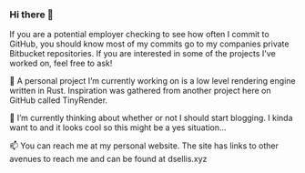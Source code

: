 ### Hi there 👋

If you are a potential employer checking to see how often I commit to GitHub, you should know most of my commits go to my companies private Bitbucket repositories. If you are interested in some of the projects I've worked on, feel free to ask!

🔭 A personal project I’m currently working on is a low level rendering engine written in Rust. Inspiration was gathered from another project here on GitHub called TinyRender.

🤔 I’m currently thinking about whether or not I should start blogging. I kinda want to and it looks cool so this might be a yes situation...

📫 You can reach me at my personal website. The site has links to other avenues to reach me and can be found at dsellis.xyz
<!--
**DenverEllis/DenverEllis** is a ✨ _special_ ✨ repository because its `README.md` (this file) appears on your GitHub profile.

Here are some ideas to get you started:

- 🔭 I’m currently working on ...
- 🌱 I’m currently learning ...
- 👯 I’m looking to collaborate on ...
- 🤔 I’m looking for help with ...
- 💬 Ask me about ...
- 📫 How to reach me: ...
- 😄 Pronouns: ...
- ⚡ Fun fact: ...
-->
